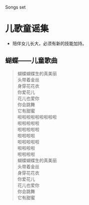 Songs set

# 儿歌童谣集

- 陪伴女儿长大，必须有新的技能加持。

## 蝴蝶——儿童歌曲

> 蝴蝶蝴蝶生的真美丽  
> 头带着金丝  
> 身穿花花衣   
> 你爱花儿   
> 花儿也爱你  
> 你会跳舞  
> 它有甜蜜   
> 啦啦啦啦啦啦啦啦啦  
> 啦啦啦啦啦   
> 啦啦啦啦啦  
> 啦啦啦啦  
> 啦啦啦啦啦  
> 啦啦啦啦  
> 啦啦啦啦  
> 蝴蝶蝴蝶生的真美丽   
> 头带着金丝  
> 身穿花花衣   
> 你爱花儿  
> 花儿也爱你  
> 你会跳舞  
> 它有甜蜜  
